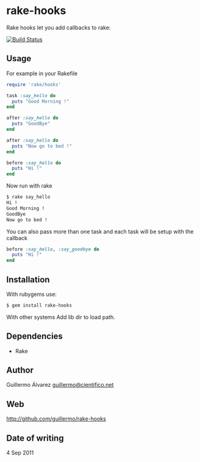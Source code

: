 # rake-hooks

Rake hooks let you add callbacks to rake:

[![Build Status](https://secure.travis-ci.org/guillermo/rake-hooks.png)](http://travis-ci.org/guillermo/rake-hooks)


## Usage

For example in your Rakefile

```ruby
require 'rake/hooks'

task :say_hello do
  puts "Good Morning !"
end

after :say_hello do
  puts "GoodBye"
end

after :say_hello do
  puts "Now go to bed !"
end

before :say_hello do
  puts "Hi !"
end
```

Now run with rake

```bash
$ rake say_hello
Hi !
Good Morning !
GoodBye
Now go to bed !
```

You can also pass more than one task and each task will be setup with the
callback

```ruby
before :say_hello, :say_goodbye do
  puts "Hi !"
end
```


## Installation

With rubygems use:
```bash
$ gem install rake-hooks
```

With other systems
  Add lib dir to load path.

## Dependencies

* Rake

## Author

Guillermo Álvarez <guillermo@cientifico.net>

## Web

http://github.com/guillermo/rake-hooks

## Date of writing 
  
4 Sep 2011

